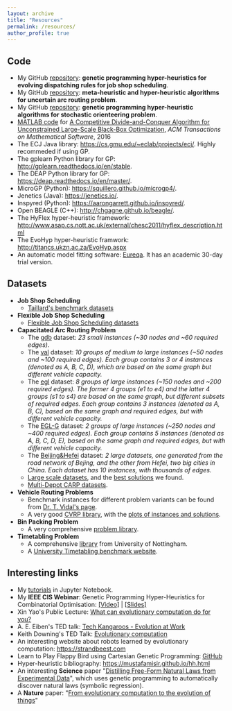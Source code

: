```yaml
---
layout: archive
title: "Resources"
permalink: /resources/
author_profile: true
---
```


## Code

- My GitHub <a href="https://github.com/meiyi1986/GPJSS">repository</a>: **genetic programming hyper-heuristics for evolving dispatching rules for job shop scheduling**.
- My GitHub <a href="https://github.com/meiyi1986/gpucarp">repository</a>: **meta-heuristic and hyper-heuristic algorithms for uncertain arc routing problem**.
- My GitHub <a href="https://github.com/meiyi1986/gporienteering">repository</a>: **genetic programming hyper-heuristic algorithms for stochastic orienteering problem**.
- <a href="https://www.mathworks.com/matlabcentral/fileexchange/45783-the-cc-gdg-cmaes-algorithm">MATLAB code</a> for <a href="https://dl.acm.org/doi/abs/10.1145/2791291?casa_token=_nRe8q8sA0MAAAAA:dW1amTncfliDrBJvstKeXB7wccHs1SrSLyaKi75T2QsNUy3_P82a5NkIOxD06M8tRjrGQoglcP15cA">A Competitive Divide-and-Conquer Algorithm for Unconstrained Large-Scale Black-Box Optimization</a>, *ACM Transactions on Mathematical Software*, 2016
- The ECJ Java library: <a href="https://cs.gmu.edu/~eclab/projects/ecj/">https://cs.gmu.edu/~eclab/projects/ecj/</a>. Highly recommeded if using GP.
- The gplearn Python library for GP: <a href="http://gplearn.readthedocs.io/en/stable/">http://gplearn.readthedocs.io/en/stable</a>.
- The DEAP Python library for GP: <a href="https://deap.readthedocs.io/en/master/">https://deap.readthedocs.io/en/master/</a>.
- MicroGP (Python): <a href="https://squillero.github.io/microgp4/">https://squillero.github.io/microgp4/</a>.
- Jenetics (Java): <a href="https://jenetics.io/">https://jenetics.io/</a>.
- Inspyred (Python): <a href="https://aarongarrett.github.io/inspyred/">https://aarongarrett.github.io/inspyred/</a>.
- Open BEAGLE (C++): <a href="http://chgagne.github.io/beagle/">http://chgagne.github.io/beagle/</a>.
- The HyFlex hyper-heuristic framework: <a href="http://www.asap.cs.nott.ac.uk/external/chesc2011/hyflex_description.html">http://www.asap.cs.nott.ac.uk/external/chesc2011/hyflex_description.html</a>
- The EvoHyp hyper-heuristic framwork: <a href="http://titancs.ukzn.ac.za/EvoHyp.aspx">http://titancs.ukzn.ac.za/EvoHyp.aspx</a>
- An automatic model fitting software: <a href="https://www.nutonian.com/products/eureqa/">Eureqa</a>. It has an academic 30-day trial version.

## Datasets

* <b>Job Shop Scheduling</b>
	* <a href="http://mistic.heig-vd.ch/taillard/problemes.dir/ordonnancement.dir/ordonnancement.html">Taillard's benchmark datasets</a>
* <b>Flexible Job Shop Scheduling</b>
	* <a href="http://people.idsia.ch/~monaldo/fjsp.html">Flexible Job Shop Scheduling datasets</a>
* <b>Capacitated Arc Routing Problem</b>
	* The <a href="/files/data/carp/gdb.zip">gdb</a> dataset: <i>23 small instances (~30 nodes and ~60 required edges)</i>.
	* The <a href="/files/data/carp/val.zip">val</a> dataset: <i>10 groups of medium to large instances (~50 nodes and ~100 required edges). Each group contains 3 or 4 instances (denoted as A, B, C, D), which are based on the same graph but different vehicle capacity.</i>
	* The <a href="/files/data/carp/egl.zip">egl</a> dataset: <i>8 groups of large instances (~150 nodes and ~200 required edges). The former 4 groups (e1 to e4) and the latter 4 groups (s1 to s4) are based on the same graph, but different subsets of required edges. Each group contains 3 instances (denoted as A, B, C), based on the same graph and required edges, but with different vehicle capacity.</i>
	* The <a href="/files/data/carp/EGL-G.zip">EGL-G</a> dataset: <i>2 groups of large instances (~250 nodes and ~400 required edges). Each group contains 5 instances (denoted as A, B, C, D, E), based on the same graph and required edges, but with different vehicle capacity.</i>
	* The <a href="/files/data/carp/BeijingHefei.zip">Beijing&Hefei</a> dataset: <i>2 large datasets, one generated from the road network of Bejing, and the other from Hefei, two big cities in China. Each dataset has 10 instances, with thousands of edges.</i>
	* <a href="/files/data/carp/Instances.zip">Large scale datasets</a>, and the <a href="/files/data/carp/results.zip">best solutions</a> we found.
	* <a href="/files/data/mdcarp.zip">Multi-Depot CARP datasets</a>.
* <b>Vehicle Routing Problems</b>
	* Benchmark instances for different problem variants can be found from <a href="https://w1.cirrelt.ca/~vidalt/en/VRP-resources.html">Dr. T. Vidal's page</a>.
	* A very good <a href="http://vrp.atd-lab.inf.puc-rio.br/index.php/en">CVRP library</a>, with the <a href="http://vrp.atd-lab.inf.puc-rio.br/index.php/en/plotted-instances">plots of instances and solutions</a>.
* <b>Bin Packing Problem</b>
	* A very comprehensive <a href="http://or.dei.unibo.it/library/bpplib">problem library</a>.
* <b>Timetabling Problem</b>
	* A comprehensive <a href="http://www.cs.nott.ac.uk/~pszrq/data.htm">library</a> from University of Nottingham.
	* A <a href="https://www.unitime.org/exam_datasets.php">University Timetabling benchmark website</a>.

## Interesting links

- My [tutorials](https://github.com/meiyi1986/tutorials) in Jupyter Notebook.
- My <b>IEEE CIS Webinar</b>: Genetic Programming Hyper-Heuristics for Combinatorial Optimisation: <a href="https://ieeetv.ieee.org/ieeetv-specials/genetic-programming-hyper-heuristics-for-combinatorial-optimisation-yi-mei-cis-webinar">[Video]</a> | <a href="/files/data/slides/IEEEWebinar.pdf">[Slides]</a>
- Xin Yao's Public Lecture: <a href="https://www.youtube.com/watch?v=pcl08XA1REM"> What can evolutionary computation do for you?</a>
- A. E. Eiben's TED talk: <a href="https://www.youtube.com/watch?v=WJX_wAKhg8A">Tech Kangaroos - Evolution at Work</a>
- Keith Downing's TED Talk: <a href="https://www.youtube.com/watch?v=D3zUmfDd79s">Evolutionary computation</a>
- An interesting website about robots learned by evolutionary computation: <a href="https://strandbeest.com">https://strandbeest.com</a>
- Learn to Play Flappy Bird using Cartesian Genetic Programming: <a href="https://github.com/ShuhuaGao/gpFlappyBird">GitHub</a>
- Hyper-heuristic bibliography: <a href="https://mustafamisir.github.io/hh.html">https://mustafamisir.github.io/hh.html</a>
- An interesting **Science** paper "<a href="http://science.sciencemag.org/content/324/5923/81">Distilling Free-Form Natural Laws from Experimental Data</a>", which uses genetic programming to automatically discover natural laws (symbolic regression).
- A **Nature** paper: "<a href="https://www.nature.com/articles/nature14544">From evolutionary computation to the evolution of things</a>"